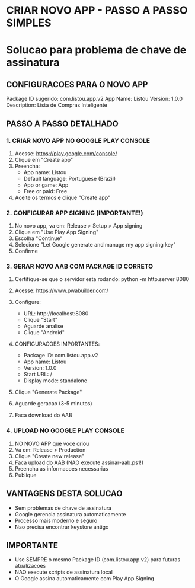 # CRIAR NOVO APP - PASSO A PASSO SIMPLES
# Solucao para problema de chave de assinatura

## CONFIGURACOES PARA O NOVO APP

Package ID sugerido: com.listou.app.v2
App Name: Listou
Version: 1.0.0
Description: Lista de Compras Inteligente

## PASSO A PASSO DETALHADO

### 1. CRIAR NOVO APP NO GOOGLE PLAY CONSOLE

1. Acesse: https://play.google.com/console/
2. Clique em "Create app" 
3. Preencha:
   - App name: Listou
   - Default language: Portuguese (Brazil)
   - App or game: App
   - Free or paid: Free
4. Aceite os termos e clique "Create app"

### 2. CONFIGURAR APP SIGNING (IMPORTANTE!)

1. No novo app, va em: Release > Setup > App signing
2. Clique em "Use Play App Signing"
3. Escolha "Continue"
4. Selecione "Let Google generate and manage my app signing key"
5. Confirme

### 3. GERAR NOVO AAB COM PACKAGE ID CORRETO

1. Certifique-se que o servidor esta rodando:
   python -m http.server 8080

2. Acesse: https://www.pwabuilder.com/

3. Configure:
   - URL: http://localhost:8080
   - Clique "Start"
   - Aguarde analise
   - Clique "Android"

4. CONFIGURACOES IMPORTANTES:
   - Package ID: com.listou.app.v2
   - App name: Listou  
   - Version: 1.0.0
   - Start URL: /
   - Display mode: standalone

5. Clique "Generate Package"
6. Aguarde geracao (3-5 minutos)
7. Faca download do AAB

### 4. UPLOAD NO GOOGLE PLAY CONSOLE

1. NO NOVO APP que voce criou
2. Va em: Release > Production  
3. Clique "Create new release"
4. Faca upload do AAB (NAO execute assinar-aab.ps1!)
5. Preencha as informacoes necessarias
6. Publique

## VANTAGENS DESTA SOLUCAO

- Sem problemas de chave de assinatura
- Google gerencia assinatura automaticamente  
- Processo mais moderno e seguro
- Nao precisa encontrar keystore antigo

## IMPORTANTE

- Use SEMPRE o mesmo Package ID (com.listou.app.v2) para futuras atualizacoes
- NAO execute scripts de assinatura local
- O Google assina automaticamente com Play App Signing
